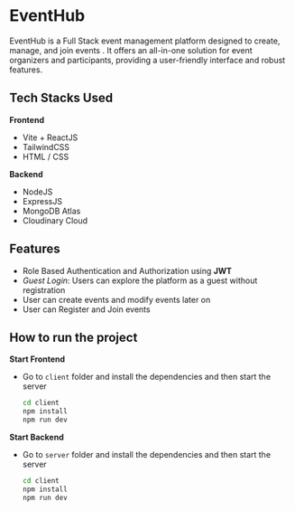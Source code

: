 # EventHub
EventHub is a Full Stack event management platform designed to create, manage, and join events . It offers an all-in-one solution for event organizers and participants, providing a user-friendly interface and robust features.

## Tech Stacks Used
**Frontend**
 - Vite + ReactJS
 - TailwindCSS
 - HTML / CSS

**Backend**
  - NodeJS
  - ExpressJS
  - MongoDB Atlas
  - Cloudinary Cloud

## Features
- Role Based Authentication and Authorization using **JWT**
- *Guest Login*: Users can explore the platform as a guest without registration
- User can create events and modify events later on
- User can Register and Join events 

## How to run the project
**Start Frontend**
 - Go to `client` folder and install the dependencies and then start the server
   ```bash
   cd client
   npm install
   npm run dev
   ```
**Start Backend**
 - Go to `server` folder and install the dependencies and then start the server
   ```bash
   cd client
   npm install
   npm run dev
   ```
